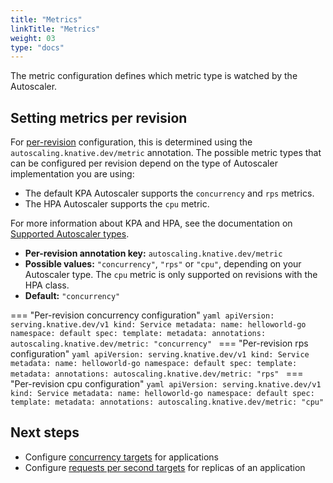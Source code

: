 ```yaml
---
title: "Metrics"
linkTitle: "Metrics"
weight: 03
type: "docs"
---
```


The metric configuration defines which metric type is watched by the Autoscaler.

## Setting metrics per revision

For [per-revision](./autoscaling-concepts.md) configuration, this is determined using the `autoscaling.knative.dev/metric` annotation.
The possible metric types that can be configured per revision depend on the type of Autoscaler implementation you are using:

* The default KPA Autoscaler supports the `concurrency` and `rps` metrics.
* The HPA Autoscaler supports the `cpu` metric.

<!-- TODO: Add details about different metrics types, how concurrency and rps differ. Explain cpu. -->

For more information about KPA and HPA, see the documentation on [Supported Autoscaler types](./autoscaling-concepts.md).

* **Per-revision annotation key:** `autoscaling.knative.dev/metric`
* **Possible values:** `"concurrency"`, `"rps"` or `"cpu"`, depending on your Autoscaler type. The `cpu` metric is only supported on revisions with the HPA class.
* **Default:** `"concurrency"`

=== "Per-revision concurrency configuration"
    ```yaml
    apiVersion: serving.knative.dev/v1
    kind: Service
    metadata:
      name: helloworld-go
      namespace: default
    spec:
      template:
        metadata:
          annotations:
            autoscaling.knative.dev/metric: "concurrency"
    ```
=== "Per-revision rps configuration"
    ```yaml
    apiVersion: serving.knative.dev/v1
    kind: Service
    metadata:
      name: helloworld-go
      namespace: default
    spec:
      template:
        metadata:
          annotations:
            autoscaling.knative.dev/metric: "rps"
    ```
=== "Per-revision cpu configuration"
    ```yaml
    apiVersion: serving.knative.dev/v1
    kind: Service
    metadata:
      name: helloworld-go
      namespace: default
    spec:
      template:
        metadata:
          annotations:
            autoscaling.knative.dev/metric: "cpu"
    ```

## Next steps

* Configure [concurrency targets](./concurrency.md) for applications
* Configure [requests per second targets](./rps-target.md) for replicas of an application
